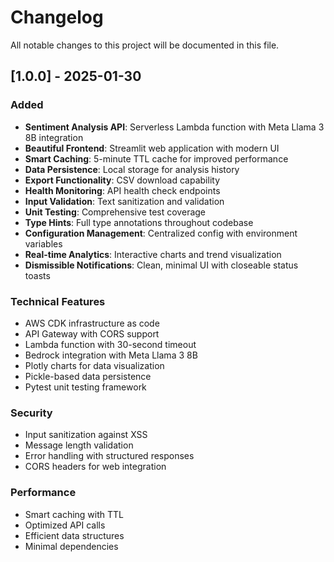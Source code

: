 # Changelog

All notable changes to this project will be documented in this file.

## [1.0.0] - 2025-01-30

### Added
- **Sentiment Analysis API**: Serverless Lambda function with Meta Llama 3 8B integration
- **Beautiful Frontend**: Streamlit web application with modern UI
- **Smart Caching**: 5-minute TTL cache for improved performance
- **Data Persistence**: Local storage for analysis history
- **Export Functionality**: CSV download capability
- **Health Monitoring**: API health check endpoints
- **Input Validation**: Text sanitization and validation
- **Unit Testing**: Comprehensive test coverage
- **Type Hints**: Full type annotations throughout codebase
- **Configuration Management**: Centralized config with environment variables
- **Real-time Analytics**: Interactive charts and trend visualization
- **Dismissible Notifications**: Clean, minimal UI with closeable status toasts

### Technical Features
- AWS CDK infrastructure as code
- API Gateway with CORS support
- Lambda function with 30-second timeout
- Bedrock integration with Meta Llama 3 8B
- Plotly charts for data visualization
- Pickle-based data persistence
- Pytest unit testing framework

### Security
- Input sanitization against XSS
- Message length validation
- Error handling with structured responses
- CORS headers for web integration

### Performance
- Smart caching with TTL
- Optimized API calls
- Efficient data structures
- Minimal dependencies